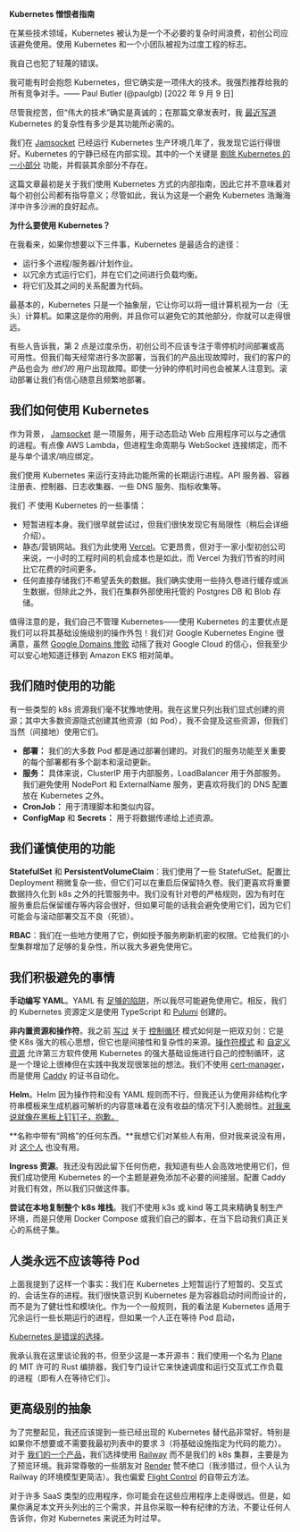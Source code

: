 **Kubernetes 憎恨者指南**

在某些技术领域，Kubernetes 被认为是一个不必要的复杂时间浪费，初创公司应该避免使用。使用 Kubernetes 和一个小团队被视为过度工程的标志。

我自己也犯了轻蔑的错误。

我可能有时会抱怨 Kubernetes，但它确实是一项伟大的技术。我强烈推荐给我的所有竞争对手。—— Paul Butler (@paulgb)
[2022 年 9 月 9 日]

尽管我挖苦，但“伟大的技术”确实是真诚的；在那篇文章发表时，我
[最近写道](https://driftingin.space/posts/complexity-kubernetes) Kubernetes 的复杂性有多少是其功能所必需的。

我们在
[Jamsocket](https://jamsocket.com/) 已经运行 Kubernetes 生产环境几年了，我发现它运行得很好。Kubernetes 的宁静已经在内部实现。其中的一个关键是
[剔除 Kubernetes 的一小部分](https://twitter.com/paulgb/status/1743361919535260053) 功能，并假装其余部分不存在。

这篇文章最初是关于我们使用 Kubernetes 方式的内部指南，因此它并不意味着对每个初创公司都有指导意义；尽管如此，我认为这是一个避免 Kubernetes 浩瀚海洋中许多沙洲的良好起点。

**为什么要使用 Kubernetes？**

在我看来，如果你想要以下三件事，Kubernetes 是最适合的途径：

- 运行多个进程/服务器/计划作业。
- 以冗余方式运行它们，并在它们之间进行负载均衡。
- 将它们及其之间的关系配置为代码。

最基本的，Kubernetes 只是一个抽象层，它让你可以将一组计算机视为一台（无头）计算机。如果这是你的用例，并且你可以避免它的其他部分，你就可以走得很远。

有些人告诉我，第 2 点是过度杀伤，初创公司不应该专注于零停机时间部署或高可用性。但我们每天经常进行多次部署，当我们的产品出现故障时，我们的客户的产品也会为
*他们的* 用户出现故障。即使一分钟的停机时间也会被某人注意到。滚动部署让我们有信心随意且频繁地部署。

## 我们如何使用 Kubernetes

作为背景，
[Jamsocket](https://jamsocket.com) 是一项服务，用于动态启动 Web 应用程序可以与之通信的进程。有点像 AWS Lambda，但进程生命周期与 WebSocket 连接绑定，而不是与单个请求/响应绑定。

我们使用 Kubernetes 来运行支持此功能所需的长期运行进程。API 服务器、容器注册表、控制器、日志收集器、一些 DNS 服务、指标收集等。

我们
*不* 使用 Kubernetes 的一些事情：

- 短暂进程本身。我们很早就尝试过，但我们很快发现它有局限性（稍后会详细介绍）。
- 静态/营销网站。我们为此使用
[Vercel](https://vercel.com/)。它更昂贵，但对于一家小型初创公司来说，一小时的工程时间的机会成本也是如此，而 Vercel 为我们节省的时间比它花费的时间更多。
- 任何直接存储我们不希望丢失的数据。我们确实使用一些持久卷进行缓存或派生数据，但除此之外，我们在集群外部使用托管的 Postgres DB 和 Blob 存储。

值得注意的是，我们自己不管理 Kubernetes——使用 Kubernetes 的主要优点是我们可以将其基础设施级别的操作外包！我们对 Google Kubernetes Engine 很满意，虽然
[Google Domains 惨败](https://blog.pragmaticengineer.com/google-domains-to-shut-down/) 动摇了我对 Google Cloud 的信心，但我至少可以安心地知道迁移到 Amazon EKS 相对简单。

## 我们随时使用的功能

有一些类型的 k8s 资源我们毫不犹豫地使用。我在这里只列出我们显式创建的资源；其中大多数资源隐式创建其他资源（如 Pod），我不会提及这些资源，但我们当然（间接地）使用它们。

- **部署：** 我们的大多数 Pod 都是通过部署创建的。对我们的服务功能至关重要的每个部署都有多个副本和滚动更新。
- **服务：** 具体来说，ClusterIP 用于内部服务，LoadBalancer 用于外部服务。我们避免使用 NodePort 和 ExternalName 服务，更喜欢将我们的 DNS 配置放在 Kubernetes 之外。
- **CronJob：** 用于清理脚本和类似内容。
- **ConfigMap** 和 **Secrets：** 用于将数据传递给上述资源。

## 我们谨慎使用的功能
**StatefulSet** 和 **PersistentVolumeClaim**：我们使用了一些 StatefulSet。配置比 Deployment 稍微复杂一些，但它们可以在重启后保留持久卷。我们更喜欢将重要数据持久化到 k8s 之外的托管服务中。我们没有针对卷的严格规则，因为有时在服务重启后保留缓存等内容会很好，但如果可能的话我会避免使用它们，因为它们可能会与滚动部署交互不良（死锁）。

**RBAC**：我们在一些地方使用了它，例如授予服务刷新机密的权限。它给我们的小型集群增加了足够的复杂性，所以我大多避免使用它。

## 我们积极避免的事情

**手动编写 YAML**。YAML 有 [足够的陷阱](https://noyaml.com/)，所以我尽可能避免使用它。相反，我们的 Kubernetes 资源定义是使用 TypeScript 和 [Pulumi](https://www.pulumi.com/) 创建的。

**非内置资源和操作符**。我之前 [写过](https://driftingin.space/posts/complexity-kubernetes) 关于 [控制循环](https://kubernetes.io/docs/concepts/architecture/controller/) 模式如何是一把双刃剑：它是使 K8s 强大的核心思想，但它也是间接性和复杂性的来源。[操作符模式](https://kubernetes.io/docs/concepts/extend-kubernetes/operator/) 和 [自定义资源](https://kubernetes.io/docs/concepts/extend-kubernetes/api-extension/custom-resources/) 允许第三方软件使用 Kubernetes 的强大基础设施进行自己的控制循环，这是一个理论上很棒但在实践中我发现很笨拙的想法。我们不使用 [cert-manager](https://cert-manager.io/)，而是使用 [Caddy](https://caddyserver.com/) 的证书自动化。

**Helm**。Helm 因为操作符和没有 YAML 规则而不行，但我还认为使用非结构化字符串模板来生成机器可解析的内容意味着在没有收益的情况下引入脆弱性。[对我来说就像在黑板上钉钉子，抱歉。](https://v2.helm.sh/docs/charts_tips_and_tricks/#using-the-include-function)

**名称中带有“网格”的任何东西。**我想它们对某些人有用，但对我来说没有用，对 [这个人](https://matduggan.com/k8s-service-meshes/) 也没有用。

**Ingress 资源**。我还没有因此留下任何伤疤，我知道有些人会高效地使用它们，但我们成功使用 Kubernetes 的一个主题是避免添加不必要的间接层。配置 Caddy 对我们有效，所以我们只做这件事。

**尝试在本地复制整个 k8s 堆栈**。我们不使用 k3s 或 kind 等工具来精确复制生产环境，而是只使用 Docker Compose 或我们自己的脚本，在当下启动我们真正关心的系统子集。

## 人类永远不应该等待 Pod

上面我提到了这样一个事实：我们在 Kubernetes 上短暂运行了短暂的、交互式的、会话生存的进程。我们很快意识到 Kubernetes 是为容器启动时间而设计的，而不是为了健壮性和模块化。作为一个一般规则，我的看法是 Kubernetes 适用于冗余运行一些长期运行的进程，但如果一个人正在等待 Pod 启动，

[Kubernetes 是错误的选择](https://twitter.com/paulgb/status/1684718880353042432)。

我承认我在这里谈论我的书，但至少这是一本开源书：我们使用一个名为 [Plane](https://plane.dev/) 的 MIT 许可的 Rust 编排器，我们专门设计它来快速调度和运行交互式工作负载的进程（即有人在等待它们）。

## 更高级别的抽象

为了完整起见，我还应该提到一些已经出现的 Kubernetes 替代品非常好。特别是如果你不想要或不需要我最初列表中的要求 3（将基础设施指定为代码的能力）。对于 [我们的一个产品](https://y-sweet.cloud/)，我们选择使用 [Railway](https://railway.app/) 而不是我们的 k8s 集群，主要是为了预览环境。我非常尊敬的一些朋友对 [Render](https://render.com/) 赞不绝口（我涉猎过，但个人认为 Railway 的环境模型更简洁）。我也偏爱 [Flight Control](https://www.flightcontrol.dev/) 的自带云方法。

对于许多 SaaS 类型的应用程序，你可能会在这些应用程序上走得很远。但是，如果你满足本文开头列出的三个需求，并且你采取一种有纪律的方法，不要让任何人告诉你，你对 Kubernetes 来说还为时过早。